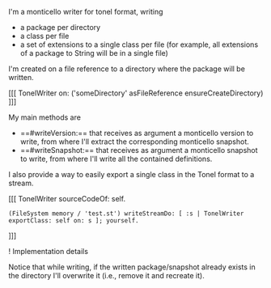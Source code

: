 I'm a monticello writer for tonel format, writing
 - a package per directory
 - a class per file
 - a set of extensions to a single class per file (for example, all extensions of a package to String will be in a single file)

I'm created on a file reference to a directory where the package will be written.

[[[
TonelWriter on: ('someDirectory' asFileReference ensureCreateDirectory)
]]]

My main methods are
- ==#writeVersion:== that receives as argument a monticello version to write, from where I'll extract the corresponding monticello snapshot.
- ==#writeSnapshot:== that receives as argument a monticello snapshot to write, from where I'll write all the contained definitions.

I also provide a way to easily export a single class in the Tonel format to a stream. 

[[[
	TonelWriter sourceCodeOf: self.
	
	(FileSystem memory / 'test.st') writeStreamDo: [ :s | TonelWriter exportClass: self on: s ]; yourself.
]]]

! Implementation details

Notice that while writing, if the written package/snapshot already exists in the directory I'll overwrite it (i.e., remove it and recreate it).